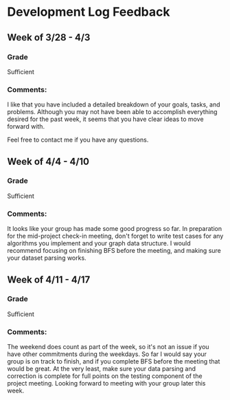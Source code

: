 # Development Log Feedback


## Week of 3/28 - 4/3


### Grade
Sufficient

### Comments:
I like that you have included a detailed breakdown of your goals, tasks, and problems. Although you may not have been able to accomplish everything desired for the past week, it seems that you have clear ideas to move forward with.

Feel free to contact me if you have any questions.

## Week of 4/4 - 4/10


### Grade
Sufficient

### Comments:
It looks like your group has made some good progress so far. In preparation for the mid-project check-in meeting, don't forget to write test cases for any algorithms you implement and your graph data structure. I would recommend focusing on finishing BFS before the meeting, and making sure your dataset parsing works.


## Week of 4/11 - 4/17


### Grade
Sufficient

### Comments:
The weekend does count as part of the week, so it's not an issue if you have other commitments during the weekdays. So far I would say your group is on track to finish, and if you complete BFS before the meeting that would be great. At the very least, make sure your data parsing and correction is complete for full points on the testing component of the project meeting. Looking forward to meeting with your group later this week.
